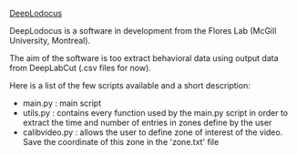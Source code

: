  <u> DeepLodocus </u>
 
DeepLodocus is a software in development from the Flores Lab (McGill University, Montreal).

The aim of the software is too extract behavioral data using output data from DeepLabCut (.csv files for now). 

Here is a list of the few scripts available and a short description:
- main.py : main script 
- utils.py : contains every function used by the main.py script in order to extract the time and number of entries in zones define by the user
- calibvideo.py : allows the user to define zone of interest of the video. Save the coordinate of this zone in the 'zone.txt' file
